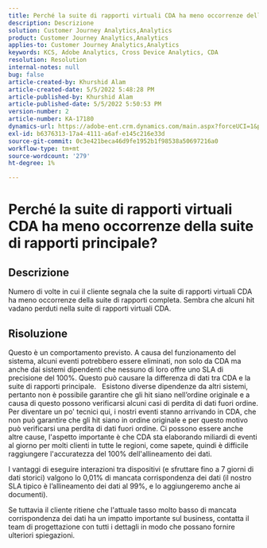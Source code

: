 ```yaml
---
title: Perché la suite di rapporti virtuali CDA ha meno occorrenze della suite di rapporti principale?
description: Descrizione
solution: Customer Journey Analytics,Analytics
product: Customer Journey Analytics,Analytics
applies-to: Customer Journey Analytics,Analytics
keywords: KCS, Adobe Analytics, Cross Device Analytics, CDA
resolution: Resolution
internal-notes: null
bug: false
article-created-by: Khurshid Alam
article-created-date: 5/5/2022 5:48:28 PM
article-published-by: Khurshid Alam
article-published-date: 5/5/2022 5:50:53 PM
version-number: 2
article-number: KA-17180
dynamics-url: https://adobe-ent.crm.dynamics.com/main.aspx?forceUCI=1&pagetype=entityrecord&etn=knowledgearticle&id=d68d7791-9bcc-ec11-a7b5-6045bd00dbbc
exl-id: b6376313-17a4-4111-a6af-e145c216e33d
source-git-commit: 0c3e421beca46d9fe1952b1f98538a50697216a0
workflow-type: tm+mt
source-wordcount: '279'
ht-degree: 1%

---
```


# Perché la suite di rapporti virtuali CDA ha meno occorrenze della suite di rapporti principale?

## Descrizione


Numero di volte in cui il cliente segnala che la suite di rapporti virtuali CDA ha meno occorrenze della suite di rapporti completa. Sembra che alcuni hit vadano perduti nella suite di rapporti virtuali CDA.


## Risoluzione


Questo è un comportamento previsto. A causa del funzionamento del sistema, alcuni eventi potrebbero essere eliminati, non solo da CDA ma anche dai sistemi dipendenti che nessuno di loro offre uno SLA di precisione del 100%. Questo può causare la differenza di dati tra CDA e la suite di rapporti principale.
 
Esistono diverse dipendenze da altri sistemi, pertanto non è possibile garantire che gli hit siano nell’ordine originale e a causa di questo possono verificarsi alcuni casi di perdita di dati fuori ordine. Per diventare un po&#39; tecnici qui, i nostri eventi stanno arrivando in CDA, che non può garantire che gli hit siano in ordine originale e per questo motivo può verificarsi una perdita di dati fuori ordine. Ci possono essere anche altre cause, l&#39;aspetto importante è che CDA sta elaborando miliardi di eventi al giorno per molti clienti in tutte le regioni, come sapete, quindi è difficile raggiungere l&#39;accuratezza del 100% dell&#39;allineamento dei dati.

I vantaggi di eseguire interazioni tra dispositivi (e sfruttare fino a 7 giorni di dati storici) valgono lo 0,01% di mancata corrispondenza dei dati (il nostro SLA tipico è l’allineamento dei dati al 99%, e lo aggiungeremo anche ai documenti).

Se tuttavia il cliente ritiene che l&#39;attuale tasso molto basso di mancata corrispondenza dei dati ha un impatto importante sul business, contatta il team di progettazione con tutti i dettagli in modo che possano fornire ulteriori spiegazioni.
